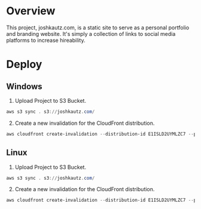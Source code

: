 # Overview

This project, joshkautz.com, is a static site to serve as a personal portfolio and branding website. It's simply a collection of links to social media platforms to increase hireability.

# Deploy

## Windows

1. Upload Project to S3 Bucket.
``` PowerShell
aws s3 sync . s3://joshkautz.com/
```

2. Create a new invalidation for the CloudFront distribution.
```PowerShell
aws cloudfront create-invalidation --distribution-id E1ISLD2UYMLZC7 --paths "/*"
```

## Linux

1. Upload Project to S3 Bucket.
``` PowerShell
aws s3 sync . s3://joshkautz.com/
```

2. Create a new invalidation for the CloudFront distribution.
```PowerShell
aws cloudfront create-invalidation --distribution-id E1ISLD2UYMLZC7 --paths "/*"
```